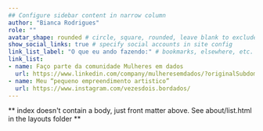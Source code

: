 ```yaml
---
## Configure sidebar content in narrow column
author: "Bianca Rodrigues"
role: ""
avatar_shape: rounded # circle, square, rounded, leave blank to exclude
show_social_links: true # specify social accounts in site config
link_list_label: "O que eu ando fazendo:" # bookmarks, elsewhere, etc.
link_list:
- name: Faço parte da comunidade Mulheres em dados
  url: https://www.linkedin.com/company/mulheresemdados/?originalSubdomain=br
- name: Meu “pequeno empreendimento artistico”
  url: https://www.instagram.com/vezesdois.bordados/
---
```


** index doesn't contain a body, just front matter above.
See about/list.html in the layouts folder **
